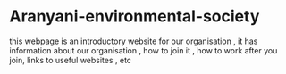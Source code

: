 # Aranyani-environmental-society
this webpage is an introductory website for our organisation , it has information about our organisation , how to join it , how to work after you join, links to useful websites , etc
